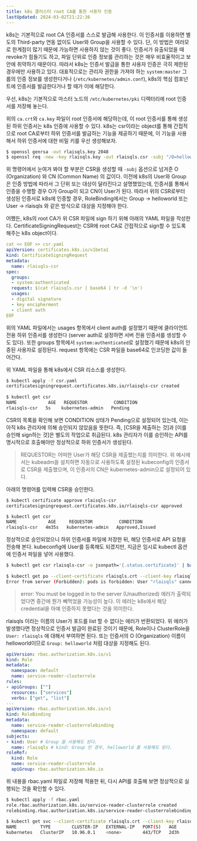 ```yaml
---
title: k8s 클러스터 root CA를 통한 사용자 인증
lastUpdated: 2024-03-02T21:22:36
---
```


k8s는 기본적으로 root CA 인증서를 스스로 발급해 사용한다. 이 인증서를 이용하면 별도의 Third-party 연동 없이도 User와 Group을 사용할 수 있다. 단, 이 방법은 여러모로 한계점이 많기 때문에 가능하면 사용하지 않는 것이 좋다. 인증서가 유출되었을 때 revoke가 힘들기도 하고, 파일 단위로 인증 정보를 관리하는 것은 매우 비효율적이고 보안에 취약하기 때문이다. 따라서 k8s는 인증서 발급을 통한 사용자 인증은 극히 제한된 경우에만 사용하고 있다. 대표적으로는 관리자 권한을 가져야 하는 `system:master` 그룹의 인증 정보를 생성한다거나 (`/etc/kubernetes/admin.conf`), k8s의 핵심 컴포넌트에 인증서를 발급한다거나 할 때가 이에 해당한다. 

우선, k8s는 기본적으로 마스터 노드의 `/etc/kubernetes/pki` 디렉터리에 root 인증서를 저장해 놓는다. 

위의 `ca.crt`와 `ca.key` 파일이 root 인증서에 해당하는데, 이 root 인증서를 통해 생성된 하위 인증서는 k8s 인증에 사용할 수 있다. k8s는 csr이라는 object를 통해 간접적으로 root CA로부터 하위 인증서를 발급하는 기능을 제공하기 때문에, 이 기능을 사용해서 하위 인증서에 대한 비밀 키를 우선 생성해보자.

```bash
$ openssl genrsa -out rlaisqls.key 2048 
$ openssl req -new -key rlaisqls.key -out rlaisqls.csr -subj "/O=helloworld/CN=rlaisqls"
```

위 명령어에서 눈여겨 봐야 할 부분은 CSR을 생성할 때 `-subj` 옵션으로 넘겨준 O (Organization) 와 CN (Common Name) 의 값이다. 이전에 k8s의 User와 Group은 인증 방법에 따라서 그 단위 또는 대상이 달라진다고 설명했었는데, 인증서를 통해서 인증을 수행할 경우 O가 Group이 되고 CN이 User가 된다. 따라서 위의 CSR로부터 생성된 인증서로 k8s에 인증할 경우, RoleBinding에서는 Group -> helloworld 또는 User -> rlaisqls 와 같은 방식으로 대상을 지정해야 한다.

어쨌든, k8s의 root CA가 위 CSR 파일에 sign 하기 위해 아래의 YAML 파일을 작성한다. CertificateSigningRequest는 CSR에 root CA로 간접적으로 sign할 수 있도록 해주는 k8s object이다. 

```yaml
cat << EOF >> csr.yaml
apiVersion: certificates.k8s.io/v1beta1
kind: CertificateSigningRequest
metadata:
  name: rlaisqls-csr
spec:
  groups:
  - system:authenticated
  request: $(cat rlaisqls.csr | base64 | tr -d '\n')
  usages:
  - digital signature
  - key encipherment
  - client auth
EOF
```

위의 YAML 파일에서는 usages 항목에서 client auth를 설정했기 때문에 클라이언트 전용 하위 인증서를 생성한다 (server auth로 설정하면 서버 전용 인증서를 생성할 수도 있다). 또한 groups 항목에서 `system:authenticated`로 설정했기 때문에 k8s의 인증된 사용자로 설정된다. request 항목에는 CSR 파일을 base64로 인코딩한 값이 들어간다.

위 YAML 파일을 통해 k8s에서 CSR 리소스를 생성한다.

```bash
$ kubectl apply -f csr.yaml
certificatesigningrequest.certificates.k8s.io/rlaisqls-csr created
 
$ kubectl get csr
NAME            AGE   REQUESTOR          CONDITION
rlaisqls-csr   5s    kubernetes-admin   Pending
```
CSR의 목록을 확인해 보면 CONDITION 상태가 Pending으로 설정되어 있는데, 이는 아직 k8s 관리자에 의해 승인되지 않았음을 뜻한다. 즉, [CSR을 제출하는 것]과 [이를 승인해 sign하는 것]은 별도의 작업으로 취급된다. k8s 관리자가 이를 승인하는 API를 명시적으로 호출해야만 정상적으로 하위 인증서가 생성된다.

> REQUESTOR는 어떠한 User가 해당 CSR을 제출했는지를 의미한다. 위 예시에서는 kubeadm을 설치하면 자동으로 사용하도록 설정된 kubeconfig의 인증서로 CSR을 제출했으며, 이 인증서의 CN은 kubernetes-admin으로 설정되어 있다.

아래의 명령어를 입력해 CSR을 승인한다.

```bash
$ kubectl certificate approve rlaisqls-csr
certificatesigningrequest.certificates.k8s.io/rlaisqls-csr approved

$ kubectl get csr
NAME            AGE     REQUESTOR          CONDITION
rlaisqls-csr   4m35s   kubernetes-admin   Approved,Issued
```

정상적으로 승인되었으니 하위 인증서를 파일에 저장한 뒤, 해당 인증서로 API 요청을 전송해 본다. kubeconfig에 User를 등록해도 되겠지만, 지금은 임시로 kubectl 옵션에 인증서 파일을 넣어 사용했다.

```bash
$ kubectl get csr rlaisqls-csr -o jsonpath='{.status.certificate}' | base64 -D > rlaisqls.crt
 
$ kubectl get po --client-certificate rlaisqls.crt --client-key rlaisqls.key
Error from server (Forbidden): pods is forbidden: User "rlaisqls" cannot list resource "pods" in API group "" in the namespace "default"
```

> error: You must be logged in to the server (Unauthorized) 에러가 출력되었다면 중간에 뭔가 빼먹었을 가능성이 높다. 이 에러는 k8s에서 해당 credential을 아예 인증하지 못했다는 것을 의미한다.

rlaisqls 이라는 이름의 User가 포드를 list 할 수 없다는 에러가 반환되었다. 위 에러가 발생했다면 정상적으로 인증서 발급이 완료된 것이기 때문에, Role이나 ClusterRole을 `User: rlaisqls` 에 대해서 부여하면 된다. 또는 인증서의 O (Organization) 이름이 helloworld이므로 `Group: helloworld` 처럼 대상을 지정해도 된다.

```yaml
apiVersion: rbac.authorization.k8s.io/v1
kind: Role
metadata:
  namespace: default
  name: service-reader-clusterrole
rules:
- apiGroups: [""]
  resources: ["services"]
  verbs: ["get", "list"]
---
apiVersion: rbac.authorization.k8s.io/v1
kind: RoleBinding
metadata:
  name: service-reader-clusterrolebinding
  namespace: default
subjects:
- kind: User # Group 을 사용해도 된다.
  name: rlaisqls # kind: Group 인 경우, helloworld 를 사용해도 된다.
roleRef:
  kind: Role
  name: service-reader-clusterrole
  apiGroup: rbac.authorization.k8s.io
```

위 내용을 rbac.yaml 파일로 저장해 적용한 뒤, 다시 API를 호출해 보면 정상적으로 실행되는 것을 확인할 수 있다.

```bash
$ kubectl apply -f rbac.yaml
role.rbac.authorization.k8s.io/service-reader-clusterrole created
rolebinding.rbac.authorization.k8s.io/service-reader-clusterrolebinding created
 
$ kubectl get svc --client-certificate rlaisqls.crt --client-key rlaisqls.key
NAME         TYPE        CLUSTER-IP   EXTERNAL-IP   PORT(S)   AGE
kubernetes   ClusterIP   10.96.0.1    <none>        443/TCP   2d3h
```
